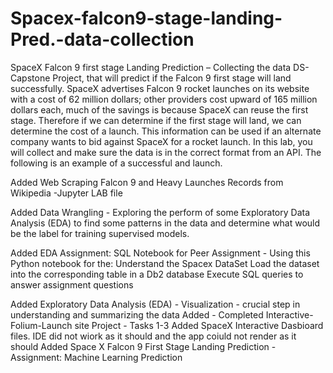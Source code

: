 # Spacex-falcon9-stage-landing-Pred.-data-collection
SpaceX Falcon 9 first stage Landing Prediction – Collecting the data
DS-Capstone Project, that will predict if the Falcon 9 first stage will land successfully. SpaceX advertises Falcon 9 rocket launches on its website with a cost of 62 million dollars; other providers cost upward of 165 million dollars each, much of the savings is because SpaceX can reuse the first stage. Therefore if we can determine if the first stage will land, we can determine the cost of a launch. This information can be used if an alternate company wants to bid against SpaceX for a rocket launch. In this lab, you will collect and make sure the data is in the correct format from an API. The following is an example of a successful and launch.

Added Web Scraping Falcon 9 and Heavy Launches Records from Wikipedia -Jupyter LAB file 

Added Data Wrangling - Exploring the perform of some Exploratory Data Analysis (EDA) to find some patterns in the data and determine what would be the label for training supervised models.

Added EDA Assignment: SQL Notebook for Peer Assignment - Using this Python notebook for the:
Understand the Spacex DataSet
Load the dataset into the corresponding table in a Db2 database
Execute SQL queries to answer assignment questions

Added Exploratory Data Analysis (EDA) - Visualization - crucial step in understanding and summarizing the data 
Added - Completed Interactive-Folium-Launch site Project - Tasks 1-3
Added SpaceX Interactive Dasbioard files. IDE did not wiork as it should and the app coiuld not render as it should
Added Space X Falcon 9 First Stage Landing Prediction - Assignment: Machine Learning Prediction
